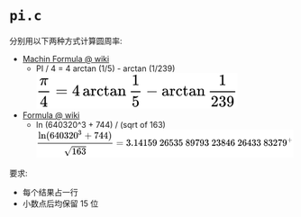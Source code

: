 # `pi.c`

分别用以下两种方式计算圆周率:

- [Machin Formula @ wiki](https://en.wikipedia.org/wiki/Approximations_of_%CF%80#Machin-like_formula)
    - PI / 4 = 4 arctan (1/5) - arctan (1/239)
    ![Machin-Pi](figs/Machin-Pi.svg)
- [Formula @ wiki](https://en.wikipedia.org/wiki/Approximations_of_%CF%80#Miscellaneous_approximations)
    - ln (640320^3 + 744) / (sqrt of 163)
    ![Machin-Pi](figs/ln-pi.svg)

要求:

- 每个结果占一行
- 小数点后均保留 15 位